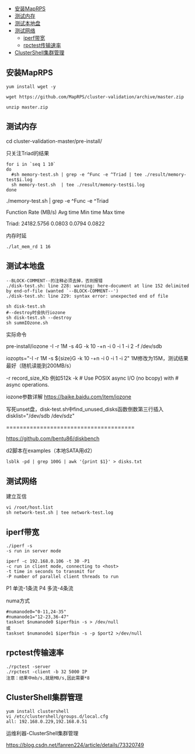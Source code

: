 * [安装MapRPS](#1)
* [测试内存](#2)
* [测试本地盘](#3)
* [测试网络](#4)
   * [iperf带宽](#4.1)
   * [rpctest传输速率](#4.2)
* [ClusterShell集群管理](#5)
<h2 id="1">安装MapRPS</h2>

    yum install wget -y
    
    wget https://github.com/MapRPS/cluster-validation/archive/master.zip
    
    unzip master.zip

<h2 id="2">测试内存</h2>

cd cluster-validation-master/pre-install/

只关注Triad的结果

    for i in `seq 1 10`
    do
      #sh memory-test.sh | grep -e ^Func -e ^Triad | tee ./result/memory-test$i.log
      sh memory-test.sh  | tee ./result/memory-test$i.log
    done

./memory-test.sh | grep -e ^Func -e ^Triad

Function      Rate (MB/s)   Avg time     Min time     Max time

Triad:      24182.5756       0.0803       0.0794       0.0822

内存时延

    ./lat_mem_rd 1 16

<h2 id="3">测试本地盘</h2>

    --BLOCK-COMMENT--的注释必须去掉，否则报错
    ./disk-test.sh: line 228: warning: here-document at line 152 delimited by end-of-file (wanted `--BLOCK-COMMENT--')
    ./disk-test.sh: line 229: syntax error: unexpected end of file
    
    sh disk-test.sh
    #--destroy时会执行iozone
    sh disk-test.sh --destroy
    sh summIOzone.sh

实际命令

pre-install/iozone -I -r 1M -s 4G -k 10 -+n -i 0 -i 1 -i 2 -f /dev/sdb

iozopts="-I -r 1M -s ${size}G -k 10 -+n -i 0 -i 1 -i 2"
1M修改为15M，测试结果最好（随机读能到200MB/s）

-r record_size_Kb
例如512k
 -k #   Use  POSIX async I/O (no bcopy) with # async operations.
 
 iozone参数详解
 https://baike.baidu.com/item/iozone
 
写死unset盘，disk-test.sh中find_unused_disks函数倒数第三行插入
disklist="/dev/sdb /dev/sdz"

======================================

https://github.com/bentu86/diskbench

d2脚本在examples（本地SATA用d2）

    lsblk -pd | grep 100G | awk '{print $1}' > disks.txt

<h2 id="4">测试网络</h2>

建立互信

    vi /root/host.list
    sh network-test.sh | tee network-test.log

<h2 id="4.1">iperf带宽</h2>

    ./iperf -s
    -s run in server mode
    
    iperf -c 192.168.0.106 -t 30 -P1
    -c run in client mode, connecting to <host>
    -t time in seconds to transmit for
    -P number of parallel client threads to run
P1 单流-1条流
P4 多流-4条流

numa方式

    #numanode0="0-11,24-35"
    #numanode1="12-23,36-47"
    taskset $numanode0 $iperfbin -s > /dev/null
    或
    taskset $numanode1 $iperfbin -s -p $port2 >/dev/null

<h2 id="4.2">rpctest传输速率</h2>

    ./rpctest -server
    ./rpctest -client -b 32 5000 IP
    注意：结果中mb/s,就是MB/s,因此需要*8

<h2 id="5">ClusterShell集群管理</h2>

    yum install clustershell
    vi /etc/clustershell/groups.d/local.cfg
    all: 192.168.0.229,192.168.0.51

运维利器-ClusterShell集群管理

https://blog.csdn.net/fanren224/article/details/73320749
